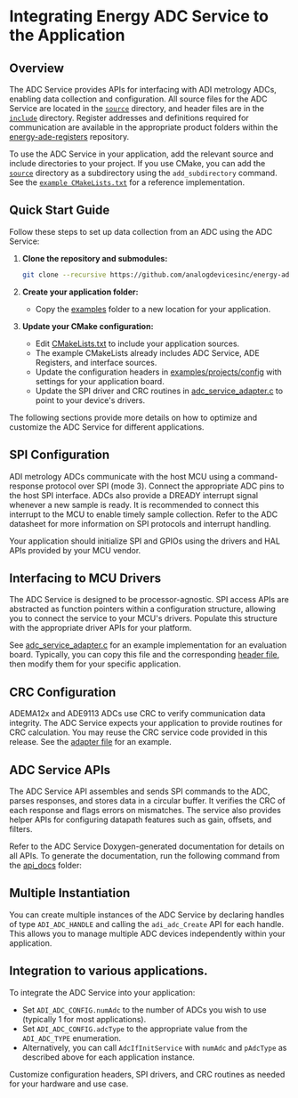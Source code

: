 # Integrating Energy ADC Service to the Application

## Overview
The ADC Service provides APIs for interfacing with ADI metrology ADCs, enabling data collection and configuration. All source files for the ADC Service are located in the [`source`](source) directory, and header files are in the [`include`](include) directory. Register addresses and definitions required for communication are available in the appropriate product folders within the [energy-ade-registers](https://github.com/analogdevicesinc/energy-ade-registers) repository.

To use the ADC Service in your application, add the relevant source and include directories to your project. If you use CMake, you can add the [`source`](source) directory as a subdirectory using the `add_subdirectory` command. See the [`example CMakeLists.txt`](examples/projects/CMakeLists.txt) for a reference implementation. 

## Quick Start Guide 

Follow these steps to set up data collection from an ADC using the ADC Service:

1. **Clone the repository and submodules:**

   ```sh
   git clone --recursive https://github.com/analogdevicesinc/energy-adc-service.git
   ```

2. **Create your application folder:**
   - Copy the [examples](examples) folder to a new location for your application.

3. **Update your CMake configuration:**
   - Edit [CMakeLists.txt](examples/projects/CMakeLists.txt) to include your application sources.
   - The example CMakeLists already includes ADC Service, ADE Registers, and interface sources.
   - Update the configuration headers in [examples/projects/config](examples/projects/config) with settings for your application board.
   - Update the SPI driver and CRC routines in [adc_service_adapter.c](interface/source/adc_service_adapter.c) to point to your device's drivers.

The following sections provide more details on how to optimize and customize the ADC Service for different applications.

## SPI Configuration 

ADI metrology ADCs communicate with the host MCU using a command-response protocol over SPI (mode 3). Connect the appropriate ADC pins to the host SPI interface. ADCs also provide a DREADY interrupt signal whenever a new sample is ready. It is recommended to connect this interrupt to the MCU to enable timely sample collection. Refer to the ADC datasheet for more information on SPI protocols and interrupt handling.

Your application should initialize SPI and GPIOs using the drivers and HAL APIs provided by your MCU vendor.

## Interfacing to MCU Drivers

The ADC Service is designed to be processor-agnostic. SPI access APIs are abstracted as function pointers within a configuration structure, allowing you to connect the service to your MCU's drivers. Populate this structure with the appropriate driver APIs for your platform.

See [adc_service_adapter.c](interface/source/adc_service_adapter.c) for an example implementation for an evaluation board. Typically, you can copy this file and the corresponding [header file](interface/include/adc_service_adapter.h), then modify them for your specific application.

## CRC Configuration

ADEMA12x and ADE9113 ADCs use CRC to verify communication data integrity. The ADC Service expects your application to provide routines for CRC calculation. You may reuse the CRC service code provided in this release. See the [adapter file](interface/source/adc_service_adapter.c) for an example.

## ADC Service APIs

The ADC Service API assembles and sends SPI commands to the ADC, parses responses, and stores data in a circular buffer. It verifies the CRC of each response and flags errors on mismatches. The service also provides helper APIs for configuring datapath features such as gain, offsets, and filters.

Refer to the ADC Service Doxygen-generated documentation for details on all APIs. To generate the documentation, run the following command from the [api_docs](./docs/api_docs) folder:

## Multiple Instantiation

You can create multiple instances of the ADC Service by declaring handles of type `ADI_ADC_HANDLE` and calling the `adi_adc_Create` API for each handle. This allows you to manage multiple ADC devices independently within your application.

## Integration to various applications.

To integrate the ADC Service into your application:

- Set `ADI_ADC_CONFIG.numAdc` to the number of ADCs you wish to use (typically 1 for most applications).
- Set `ADI_ADC_CONFIG.adcType` to the appropriate value from the `ADI_ADC_TYPE` enumeration.
- Alternatively, you can call `AdcIfInitService` with `numAdc` and `pAdcType` as described above for each application instance.

Customize configuration headers, SPI drivers, and CRC routines as needed for your hardware and use case.
